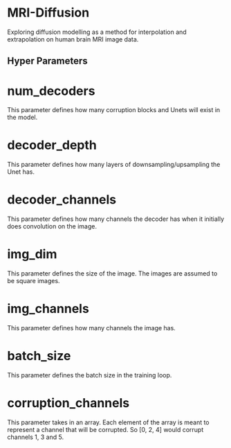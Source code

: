 # MRI-Diffusion
Exploring diffusion modelling as a method for interpolation and extrapolation on human brain MRI image data.

## Hyper Parameters
# num_decoders
This parameter defines how many corruption blocks and Unets will exist in the model.

# decoder_depth
This parameter defines how many layers of downsampling/upsampling the Unet has.

# decoder_channels
This parameter defines how many channels the decoder has when it initially does convolution on the image.

# img_dim
This parameter defines the size of the image. The images are assumed to be square images.

# img_channels
This parameter defines how many channels the image has.

# batch_size
This parameter defines the batch size in the training loop.

# corruption_channels
This parameter takes in an array. Each element of the array is meant to represent a channel that will be corrupted. So [0, 2, 4] would corrupt channels 1, 3 and 5.
